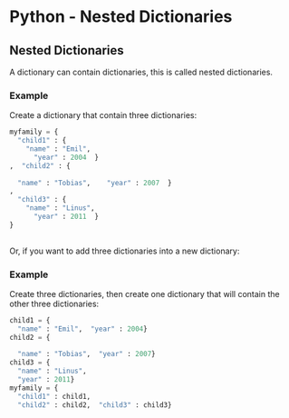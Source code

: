 
Python - Nested Dictionaries
============================


Nested Dictionaries
-------------------


A dictionary can contain dictionaries, this is called nested 
dictionaries.



### Example


Create a dictionary that contain three dictionaries:



```python
myfamily = {
  "child1" : {
    "name" : "Emil",
      "year" : 2004  }
,  "child2" : {
    
  "name" : "Tobias",    "year" : 2007  }
,  
  "child3" : {
    "name" : "Linus",
      "year" : 2011  }
}
 
```


Or, if you want to add three dictionaries into a new 
dictionary:



### Example


Create three dictionaries, then create one dictionary that will contain the 
other three dictionaries:



```python
child1 = {
  "name" : "Emil",  "year" : 2004}
child2 = {
  
  "name" : "Tobias",  "year" : 2007}
child3 = {
  "name" : "Linus",  
  "year" : 2011}
myfamily = {
  "child1" : child1,  
  "child2" : child2,  "child3" : child3}

```


